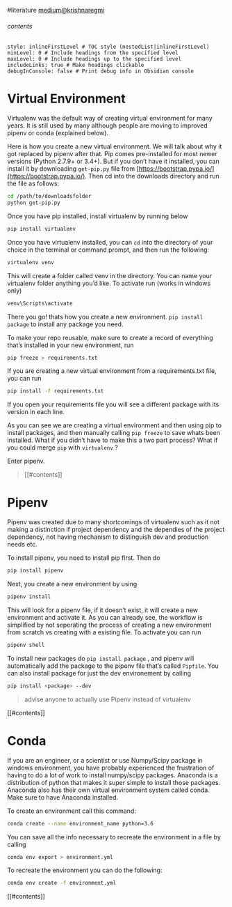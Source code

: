 #literature
[medium@krishnaregmi](https://medium.com/@krishnaregmi/pipenv-vs-virtualenv-vs-conda-environment-3dde3f6869ed)

###### contents
```table-of-contents
style: inlineFirstLevel # TOC style (nestedList|inlineFirstLevel)
minLevel: 0 # Include headings from the specified level
maxLevel: 0 # Include headings up to the specified level
includeLinks: true # Make headings clickable
debugInConsole: false # Print debug info in Obsidian console
```


# Virtual Environment
Virtualenv was the default way of creating virtual environment for many years. It is still used by many although people are moving to improved pipenv or conda (explained below).

Here is how you create a new virtual environment. We will talk about why it got replaced by pipenv after that. Pip comes pre-installed for most newer versions (Python 2.7.9+ or 3.4+). But if you don’t have it installed, you can install it by downloading `get-pip.py` file from [https://bootstrap.pypa.io/](https://bootstrap.pypa.io/). Then cd into the downloads directory and run the file as follows:

```sh
cd /path/to/downloadsfolder  
python get-pip.py
```

Once you have pip installed, install virtualenv by running below

```sh
pip install virtualenv
```

Once you have virtualenv installed, you can `cd` into the directory of your choice in the terminal or command prompt, and then run the following:

```sh
virtualenv venv
```

This will create a folder called venv in the directory. You can name your virtualenv folder anything you’d like. To activate run (works in windows only)

```sh
venv\Scripts\activate
```

There you go! thats how you create a new environment. `pip install package` to install any package you need.

To make your repo reusable, make sure to create a record of everything that’s installed in your new environment, run

```sh
pip freeze > requirements.txt
```

If you are creating a new virtual environment from a requirements.txt file, you can run

```sh
pip install -f requirements.txt
```

If you open your requirements file you will see a different package with its version in each line.

As you can see we are creating a virtual environment and then using pip to install packages, and then manually calling `pip freeze` to save whats been installed. What if you didn’t have to make this a two part process? What if you could merge `pip` with `virtualenv` ?

Enter pipenv.

> [[#contents]]

# Pipenv
Pipenv was created due to many shortcomings of virtualenv such as it not making a distinction if project dependency and the dependies of the project dependency, not having mechanism to distinguish dev and production needs etc.

To install pipenv, you need to install pip first. Then do

```sh
pip install pipenv
```

Next, you create a new environment by using

```sh
pipenv install 
```

This will look for a pipenv file, if it doesn’t exist, it will create a new environment and activate it. As you can already see, the workflow is simplified by not seperating the process of creating a new environment from scratch vs creating with a existing file. To activate you can run

```sh
pipenv shell 
```

To install new packages do `pip install package` , and pipenv will automatically add the package to the pipenv file that’s called `Pipfile`. You can also install package for just the dev environement by calling

```sh
pip install <package> --dev
```

> advise anyone to actually use Pipenv instead of virtualenv

[[#contents]]

# Conda
If you are an engineer, or a scientist or use Numpy/Scipy package in windows environment, you have probably experienced the frustration of having to do a lot of work to install numpy/scipy packages. Anaconda is a distribution of python that makes it super simple to install those packages. Anaconda also has their own virtual environment system called conda. Make sure to have Anaconda installed.

To create an environment call this command:

```sh
conda create --name environment_name python=3.6
```

You can save all the info necessary to recreate the environment in a file by calling

```sh
conda env export > environment.yml
```

To recreate the environment you can do the following:

```sh
conda env create -f environment.yml
```

[[#contents]]
